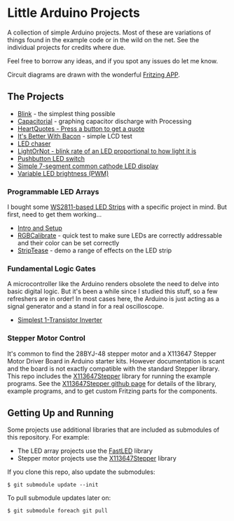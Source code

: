 # Little Arduino Projects

A collection of simple Arduino projects.
Most of these are variations of things found in the example code or in the wild on the net.
See the individual projects for credits where due.

Feel free to borrow any ideas, and if you spot any issues do let me know.

Circuit diagrams are drawn with the wonderful [Fritzing APP](http://fritzing.org/home/).

## The Projects

* [Blink](./playground/Blink) - the simplest thing possible
* [Capacitorial](./playground/Capacitorial) - graphing capacitor discharge with Processing
* [HeartQuotes - Press a button to get a quote](./playground/HeartQuotes)
* [It's Better With Bacon](./playground/BetterWithBacon) - simple LCD test
* [LED chaser](./playground/LedChaser)
* [LightOrNot - blink rate of an LED proportional to how light it is](./playground/LightOrNot)
* [Pushbutton LED switch](./playground/PushbuttonLED)
* [Simple 7-segment common cathode LED display](./playground/Simple7SegmentDisplay)
* [Variable LED brightness (PWM)](./playground/VariableLED)

### Programmable LED Arrays

I bought some [WS2811-based LED Strips](http://www.aliexpress.com/item/IP68-12mm-WS2811-as-WS2801-led-pixel-module-IP68-waterproof-DC5V-full-color-RGB-50pcs-a/1932649085.html) with a specific project in mind. But first, need to get them working...

* [Intro and Setup](./LEDArrayDemos)
* [RGBCalibrate](./LEDArrayDemos/RGBCalibrate) - quick test to make sure LEDs are correctly addressable and their color can be set correctly
* [StripTease](./LEDArrayDemos/StripTease) - demo a range of effects on the LED strip


### Fundamental Logic Gates

A microcontroller like the Arduino renders obsolete the need to delve into basic digital logic. But it's been a while since I studied this stuff, so a few refreshers are in order! In most cases here, the Arduino is just acting as a signal generator and a stand in for a real oscilloscope.

* [Simplest 1-Transistor Inverter](./LogicGates/SimplestInverter)


### Stepper Motor Control

It's common to find the 28BYJ-48 stepper motor and a X113647 Stepper Motor Driver Board in Arduino starter kits. However documentation is scant and the board is not exactly compatible with the standard Stepper library. This repo includes the [X113647Stepper](https://github.com/tardate/X113647Stepper) library for running the example programs.
See the [X113647Stepper github page](https://github.com/tardate/X113647Stepper) for details of the library, example programs, and to get custom Fritzing parts for the components.


## Getting Up and Running

Some projects use additional libraries that are included as submodules of this repository. For example:
* The LED array projects use the [FastLED](http://fastled.io/) library
* Stepper motor projects use the [X113647Stepper](https://github.com/tardate/X113647Stepper) library

If you clone this repo, also update the submodules:

    $ git submodule update --init

To pull submodule updates later on:

    $ git submodule foreach git pull

